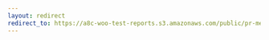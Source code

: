 ```yaml
---
layout: redirect
redirect_to: https://a8c-woo-test-reports.s3.amazonaws.com/public/pr-merge/39111/api/index.html
---
```

